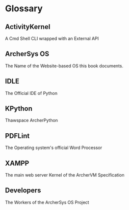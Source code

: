 # Glossary

## ActivityKernel

A Cmd Shell CLI wrapped with an External API

## ArcherSys OS

The Name of the Website-based OS this book documents.

## IDLE

The Official IDE of Python

## KPython

Thawspace ArcherPython

## PDFLint

The Operating system's official Word Processor

## XAMPP

The main web server Kernel of the ArcherVM Specification

## Developers

The Workers of the ArcherSys OS Project
